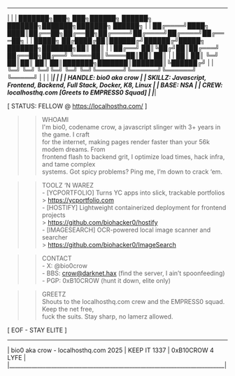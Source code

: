  _____________________________________________________________________________
|                                                                             |
|       ███████╗███╗   ███╗██████╗ ██████╗ ███████╗███████╗███████╗ ██████╗   |
|       ██╔════╝████╗ ████║██╔══██╗██╔══██╗██╔════╝██╔════╝██╔════╝██╔═══██╗  |
|       █████╗  ██╔████╔██║██████╔╝██████╔╝█████╗  ███████╗███████╗██║   ██║  |
|       ██╔══╝  ██║╚██╔╝██║██╔═══╝ ██╔══██╗██╔══╝  ╚════██║╚════██║██║   ██║  |
|       ██║     ██║ ╚═╝ ██║██║     ██║  ██║███████╗███████║███████║╚██████╔╝  |
|       ╚═╝     ╚═╝     ╚═╝╚═╝     ╚═╝  ╚═╝╚══════╝╚══════╝╚══════╝ ╚═════╝   |
|                                                                             |
|_____________________________________________________________________________|
|                                                                             |
|           HANDLE: bio0 aka crow                                              |
|           SKILLZ: Javascript, Frontend, Backend, Full Stack, Docker, K8, Linux |
|           BASE: NSA                                                         |
|           CREW: localhosthq.com [Greets to EMPRESS0 Squad]                  |
|_____________________________________________________________________________|

[ STATUS: FELLOW @ https://localhosthq.com/ ]

>> WHOAMI  
I'm bio0, codename crow, a javascript slinger with 3+ years in the game. I craft  
for the internet, making pages render faster than your 56k modem dreams. From  
frontend flash to backend grit, I optimize load times, hack infra, and tame complex  
systems. Got spicy problems? Ping me, I’m down to crack ‘em.

>> TOOLZ ‘N WAREZ  
\- [YCPORTFOLIO] Turns YC apps into slick, trackable portfolios  
  \> https://ycportfolio.com  
\- [HOSTIFY] Lightweight containerized deployment for frontend projects  
  \> https://github.com/biohacker0/hostify  
\- [IMAGESEARCH] OCR-powered local image scanner and searcher  
  \> https://github.com/biohacker0/ImageSearch  

>> CONTACT  
\- X: @bio0crow  
\- BBS: crow@darknet.hax (find the server, I ain’t spoonfeeding)  
\- PGP: 0xB10CROW (hunt it down, elite only)  

>> GREETZ  
Shouts to the localhosthq.com crew and the EMPRESS0 squad. Keep the net free,  
fuck the suits. Stay sharp, no lamerz allowed.

[ EOF - STAY ELITE ]  
 _____________________________________________________________________________
| bio0 aka crow - localhosthq.com 2025 | KEEP IT 1337 | 0xB10CROW 4 LYFE      |
|_____________________________________________________________________________|
